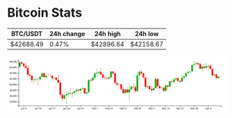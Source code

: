 # Bitcoin Stats

BTC/USDT|24h change|24h high|24h low|
|---|---|---|---|
|$42688.49|0.47%|$42896.64|$42158.67|

<img src="./chart.svg">
